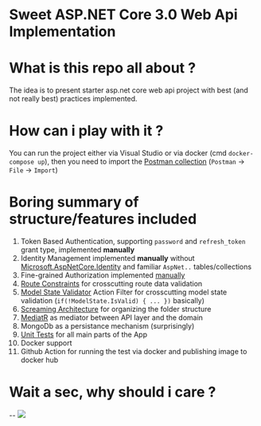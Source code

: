# Sweet ASP.NET Core 3.0 Web Api Implementation

# What is this repo all about ?

   The idea is to present starter asp.net core web api project with best (and not really best) practices implemented.

# How can i play with it ?

   You can run the project either via Visual Studio or via docker (cmd `docker-compose up`), then you need to import the [Postman collection](https://github.com/tchelidze/Locker.Api/blob/master/docs/Locker.Api.postman_collection.json) (`Postman` -> `File` -> `Import`)


# Boring summary of structure/features included

1. Token Based Authentication, supporting `password` and `refresh_token` grant type, implemented **manually** 
2. Identity Management implemented **manually** without [Microsoft.AspNetCore.Identity](https://www.nuget.org/packages/Microsoft.AspNetCore.Identity/) and familiar `AspNet..` tables/collections
3. Fine-grained Authorization implemented [manually](https://github.com/tchelidze/Locker.Api/blob/master/src/Locker.Api/Web/Filters/CrudApiFilterAttribute.cs)
4. [Route Constraints](https://github.com/tchelidze/Locker.Api/blob/master/src/Locker.Api/Web/RouteConstraints/ObjectIdRouteConstraint.cs) for crosscutting route data validation
5. [Model State Validator]() Action Filter for crosscutting model state validation (`if(!ModelState.IsValid) { ... })` basically)
6. [Screaming Architecture](https://blog.cleancoder.com/uncle-bob/2011/09/30/Screaming-Architecture.html) for organizing the folder structure
7. [MediatR](https://github.com/jbogard/MediatR) as mediator between API layer and the domain
8. MongoDb as a persistance mechanism (surprisingly)
9. [Unit Tests](https://github.com/tchelidze/Locker.Api/tree/master/test/Locker.UnitTests) for all main parts of the App 
10. Docker support
11. Github Action for running the test via docker and publishing image to docker hub

# Wait a sec, why should i care ?

--  ![](https://ljdchost.com/038/Q0QD9Jj.gif)
